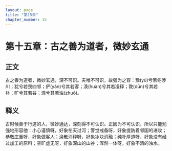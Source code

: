 ```yaml
---
layout: page
title: "第15章"
chapter_number: 15
---
```


# 第十五章：古之善为道者，微妙玄通

## 正文
古之善为道者，微妙玄通，深不可识。夫唯不可识，故强为之容：豫(yù)兮若冬涉川；犹兮若畏四邻；俨(yǎn)兮其若客；涣(huàn)兮其若凌释；敦(dūn)兮其若朴；旷兮其若谷；混兮其若浊(zhuó)。

## 释义
古时候善于行道的人，微妙通达，深刻得不可认识。正因为不可认识，所以只能勉强地形容他：小心谨慎呀，好象冬天过河；警觉戒备呀，好象提防着邻国的进攻；恭敬庄重呀，好象做客人；涣散消释呀，好象冰块消融；纯朴厚道呀，好象没有经过加工的原料；空旷虚无呀，好象深山的山谷；浑然一体呀，好象不清的浊水。